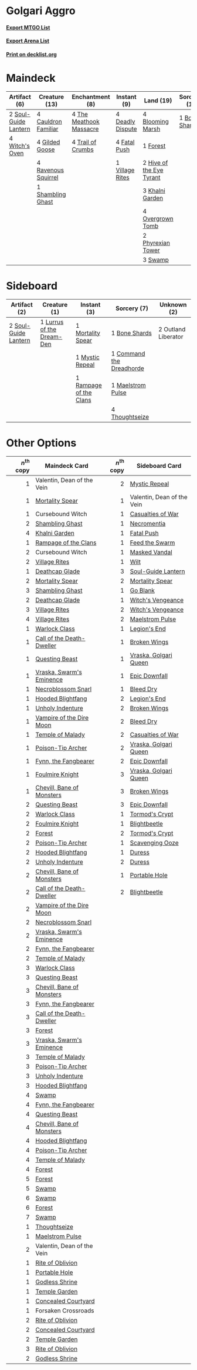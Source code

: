 # Golgari Aggro

#### [Export MTGO List](../collection/Golgari%20Aggro/Golgari%20Aggro.txt)
#### [Export Arena List](../collection/Golgari%20Aggro/Golgari%20Aggro_arena.txt)
#### [Print on decklist.org](http://decklist.org/?deckmain=4%09Blooming%20Marsh%0A1%09Bone%20Shards%0A4%09Cauldron%20Familiar%0A4%09Darkbore%20Pathway%0A4%09Deadly%20Dispute%0A4%09Fatal%20Push%0A1%09Forest%0A4%09Gilded%20Goose%0A2%09Hive%20of%20the%20Eye%20Tyrant%0A3%09Khalni%20Garden%0A4%09Overgrown%20Tomb%0A2%09Phyrexian%20Tower%0A4%09Ravenous%20Squirrel%0A1%09Shambling%20Ghast%0A2%09Soul-Guide%20Lantern%0A3%09Swamp%0A4%09The%20Meathook%20Massacre%0A4%09Trail%20of%20Crumbs%0A1%09Village%20Rites%0A4%09Witch's%20Oven&deckside=1%09Bone%20Shards%0A1%09Command%20the%20Dreadhorde%0A1%09Lurrus%20of%20the%20Dream-Den%0A1%09Maelstrom%20Pulse%0A1%09Mortality%20Spear%0A1%09Mystic%20Repeal%0A2%09Outland%20Liberator%0A1%09Rampage%20of%20the%20Clans%0A2%09Soul-Guide%20Lantern%0A4%09Thoughtseize)
# Maindeck

|                                         Artifact (6)                                          |                                        Creature (13)                                         |                                         Enchantment (8)                                          |                                        Instant (9)                                        |                                             Land (19)                                             |                                      Sorcery (1)                                       |   Unknown (4)    |
|-----------------------------------------------------------------------------------------------|----------------------------------------------------------------------------------------------|--------------------------------------------------------------------------------------------------|-------------------------------------------------------------------------------------------|---------------------------------------------------------------------------------------------------|----------------------------------------------------------------------------------------|------------------|
|2 [Soul-Guide Lantern](http://gatherer.wizards.com/Pages/Card/Details.aspx?multiverseid=476488)|4 [Cauldron Familiar](http://gatherer.wizards.com/Pages/Card/Details.aspx?multiverseid=473043)|4 [The Meathook Massacre](http://gatherer.wizards.com/Pages/Card/Details.aspx?multiverseid=534886)|4 [Deadly Dispute](http://gatherer.wizards.com/Pages/Card/Details.aspx?multiverseid=527381)|4 [Blooming Marsh](http://gatherer.wizards.com/Pages/Card/Details.aspx?multiverseid=417816)        |1 [Bone Shards](http://gatherer.wizards.com/Pages/Card/Details.aspx?multiverseid=522152)|4 Darkbore Pathway|
|4 [Witch's Oven](http://gatherer.wizards.com/Pages/Card/Details.aspx?multiverseid=473199)      |4 [Gilded Goose](http://gatherer.wizards.com/Pages/Card/Details.aspx?multiverseid=473122)     |4 [Trail of Crumbs](http://gatherer.wizards.com/Pages/Card/Details.aspx?multiverseid=473141)      |4 [Fatal Push](http://gatherer.wizards.com/Pages/Card/Details.aspx?multiverseid=423724)    |1 [Forest](http://gatherer.wizards.com/Pages/Card/Details.aspx?multiverseid=439860)                |                                                                                        |                  |
|                                                                                               |4 [Ravenous Squirrel](http://gatherer.wizards.com/Pages/Card/Details.aspx?multiverseid=522287)|                                                                                                  |1 [Village Rites](http://gatherer.wizards.com/Pages/Card/Details.aspx?multiverseid=485449) |2 [Hive of the Eye Tyrant](http://gatherer.wizards.com/Pages/Card/Details.aspx?multiverseid=527545)|                                                                                        |                  |
|                                                                                               |1 [Shambling Ghast](http://gatherer.wizards.com/Pages/Card/Details.aspx?multiverseid=527406)  |                                                                                                  |                                                                                           |3 [Khalni Garden](http://gatherer.wizards.com/Pages/Card/Details.aspx?multiverseid=220535)         |                                                                                        |                  |
|                                                                                               |                                                                                              |                                                                                                  |                                                                                           |4 [Overgrown Tomb](http://gatherer.wizards.com/Pages/Card/Details.aspx?multiverseid=405103)        |                                                                                        |                  |
|                                                                                               |                                                                                              |                                                                                                  |                                                                                           |2 [Phyrexian Tower](http://gatherer.wizards.com/Pages/Card/Details.aspx?multiverseid=456844)       |                                                                                        |                  |
|                                                                                               |                                                                                              |                                                                                                  |                                                                                           |3 [Swamp](http://gatherer.wizards.com/Pages/Card/Details.aspx?multiverseid=439858)                 |                                                                                        |                  |


# Sideboard

|                                         Artifact (2)                                          |                                            Creature (1)                                            |                                           Instant (3)                                           |                                            Sorcery (7)                                            |    Unknown (2)    |
|-----------------------------------------------------------------------------------------------|----------------------------------------------------------------------------------------------------|-------------------------------------------------------------------------------------------------|---------------------------------------------------------------------------------------------------|-------------------|
|2 [Soul-Guide Lantern](http://gatherer.wizards.com/Pages/Card/Details.aspx?multiverseid=476488)|1 [Lurrus of the Dream-Den](http://gatherer.wizards.com/Pages/Card/Details.aspx?multiverseid=479746)|1 [Mortality Spear](http://gatherer.wizards.com/Pages/Card/Details.aspx?multiverseid=513699)     |1 [Bone Shards](http://gatherer.wizards.com/Pages/Card/Details.aspx?multiverseid=522152)           |2 Outland Liberator|
|                                                                                               |                                                                                                    |1 [Mystic Repeal](http://gatherer.wizards.com/Pages/Card/Details.aspx?multiverseid=476431)       |1 [Command the Dreadhorde](http://gatherer.wizards.com/Pages/Card/Details.aspx?multiverseid=461009)|                   |
|                                                                                               |                                                                                                    |1 [Rampage of the Clans](http://gatherer.wizards.com/Pages/Card/Details.aspx?multiverseid=457278)|1 [Maelstrom Pulse](http://gatherer.wizards.com/Pages/Card/Details.aspx?multiverseid=180613)       |                   |
|                                                                                               |                                                                                                    |                                                                                                 |4 [Thoughtseize](http://gatherer.wizards.com/Pages/Card/Details.aspx?multiverseid=438676)          |                   |


# Other Options

|*n*<sup>th</sup> copy|                                           Maindeck Card                                            |*n*<sup>th</sup> copy|                                         Sideboard Card                                         |
|--------------------:|----------------------------------------------------------------------------------------------------|--------------------:|------------------------------------------------------------------------------------------------|
|                    1|Valentin, Dean of the Vein                                                                          |                    2|[Mystic Repeal](http://gatherer.wizards.com/Pages/Card/Details.aspx?multiverseid=476431)        |
|                    1|[Mortality Spear](http://gatherer.wizards.com/Pages/Card/Details.aspx?multiverseid=513699)          |                    1|Valentin, Dean of the Vein                                                                      |
|                    1|Cursebound Witch                                                                                    |                    1|[Casualties of War](http://gatherer.wizards.com/Pages/Card/Details.aspx?multiverseid=461114)    |
|                    2|[Shambling Ghast](http://gatherer.wizards.com/Pages/Card/Details.aspx?multiverseid=527406)          |                    1|[Necromentia](http://gatherer.wizards.com/Pages/Card/Details.aspx?multiverseid=485439)          |
|                    4|[Khalni Garden](http://gatherer.wizards.com/Pages/Card/Details.aspx?multiverseid=220535)            |                    1|[Fatal Push](http://gatherer.wizards.com/Pages/Card/Details.aspx?multiverseid=423724)           |
|                    1|[Rampage of the Clans](http://gatherer.wizards.com/Pages/Card/Details.aspx?multiverseid=457278)     |                    1|[Feed the Swarm](http://gatherer.wizards.com/Pages/Card/Details.aspx?multiverseid=491737)       |
|                    2|Cursebound Witch                                                                                    |                    1|[Masked Vandal](http://gatherer.wizards.com/Pages/Card/Details.aspx?multiverseid=503800)        |
|                    2|[Village Rites](http://gatherer.wizards.com/Pages/Card/Details.aspx?multiverseid=485449)            |                    1|[Wilt](http://gatherer.wizards.com/Pages/Card/Details.aspx?multiverseid=479696)                 |
|                    1|[Deathcap Glade](http://gatherer.wizards.com/Pages/Card/Details.aspx?multiverseid=541137)           |                    3|[Soul-Guide Lantern](http://gatherer.wizards.com/Pages/Card/Details.aspx?multiverseid=476488)   |
|                    2|[Mortality Spear](http://gatherer.wizards.com/Pages/Card/Details.aspx?multiverseid=513699)          |                    2|[Mortality Spear](http://gatherer.wizards.com/Pages/Card/Details.aspx?multiverseid=513699)      |
|                    3|[Shambling Ghast](http://gatherer.wizards.com/Pages/Card/Details.aspx?multiverseid=527406)          |                    1|[Go Blank](http://gatherer.wizards.com/Pages/Card/Details.aspx?multiverseid=513549)             |
|                    2|[Deathcap Glade](http://gatherer.wizards.com/Pages/Card/Details.aspx?multiverseid=541137)           |                    1|[Witch's Vengeance](http://gatherer.wizards.com/Pages/Card/Details.aspx?multiverseid=473073)    |
|                    3|[Village Rites](http://gatherer.wizards.com/Pages/Card/Details.aspx?multiverseid=485449)            |                    2|[Witch's Vengeance](http://gatherer.wizards.com/Pages/Card/Details.aspx?multiverseid=473073)    |
|                    4|[Village Rites](http://gatherer.wizards.com/Pages/Card/Details.aspx?multiverseid=485449)            |                    2|[Maelstrom Pulse](http://gatherer.wizards.com/Pages/Card/Details.aspx?multiverseid=180613)      |
|                    1|[Warlock Class](http://gatherer.wizards.com/Pages/Card/Details.aspx?multiverseid=527412)            |                    1|[Legion's End](http://gatherer.wizards.com/Pages/Card/Details.aspx?multiverseid=466860)         |
|                    1|[Call of the Death-Dweller](http://gatherer.wizards.com/Pages/Card/Details.aspx?multiverseid=479598)|                    1|[Broken Wings](http://gatherer.wizards.com/Pages/Card/Details.aspx?multiverseid=491827)         |
|                    1|[Questing Beast](http://gatherer.wizards.com/Pages/Card/Details.aspx?multiverseid=473133)           |                    1|[Vraska, Golgari Queen](http://gatherer.wizards.com/Pages/Card/Details.aspx?multiverseid=452963)|
|                    1|[Vraska, Swarm's Eminence](http://gatherer.wizards.com/Pages/Card/Details.aspx?multiverseid=461163) |                    1|[Epic Downfall](http://gatherer.wizards.com/Pages/Card/Details.aspx?multiverseid=473047)        |
|                    1|[Necroblossom Snarl](http://gatherer.wizards.com/Pages/Card/Details.aspx?multiverseid=513761)       |                    1|[Bleed Dry](http://gatherer.wizards.com/Pages/Card/Details.aspx?multiverseid=540938)            |
|                    1|[Hooded Blightfang](http://gatherer.wizards.com/Pages/Card/Details.aspx?multiverseid=485427)        |                    2|[Legion's End](http://gatherer.wizards.com/Pages/Card/Details.aspx?multiverseid=466860)         |
|                    1|[Unholy Indenture](http://gatherer.wizards.com/Pages/Card/Details.aspx?multiverseid=466873)         |                    2|[Broken Wings](http://gatherer.wizards.com/Pages/Card/Details.aspx?multiverseid=491827)         |
|                    1|[Vampire of the Dire Moon](http://gatherer.wizards.com/Pages/Card/Details.aspx?multiverseid=466874) |                    2|[Bleed Dry](http://gatherer.wizards.com/Pages/Card/Details.aspx?multiverseid=540938)            |
|                    1|[Temple of Malady](http://gatherer.wizards.com/Pages/Card/Details.aspx?multiverseid=380515)         |                    2|[Casualties of War](http://gatherer.wizards.com/Pages/Card/Details.aspx?multiverseid=461114)    |
|                    1|[Poison-Tip Archer](http://gatherer.wizards.com/Pages/Card/Details.aspx?multiverseid=447357)        |                    2|[Vraska, Golgari Queen](http://gatherer.wizards.com/Pages/Card/Details.aspx?multiverseid=452963)|
|                    1|[Fynn, the Fangbearer](http://gatherer.wizards.com/Pages/Card/Details.aspx?multiverseid=503784)     |                    2|[Epic Downfall](http://gatherer.wizards.com/Pages/Card/Details.aspx?multiverseid=473047)        |
|                    1|[Foulmire Knight](http://gatherer.wizards.com/Pages/Card/Details.aspx?multiverseid=473052)          |                    3|[Vraska, Golgari Queen](http://gatherer.wizards.com/Pages/Card/Details.aspx?multiverseid=452963)|
|                    1|[Chevill, Bane of Monsters](http://gatherer.wizards.com/Pages/Card/Details.aspx?multiverseid=479701)|                    3|[Broken Wings](http://gatherer.wizards.com/Pages/Card/Details.aspx?multiverseid=491827)         |
|                    2|[Questing Beast](http://gatherer.wizards.com/Pages/Card/Details.aspx?multiverseid=473133)           |                    3|[Epic Downfall](http://gatherer.wizards.com/Pages/Card/Details.aspx?multiverseid=473047)        |
|                    2|[Warlock Class](http://gatherer.wizards.com/Pages/Card/Details.aspx?multiverseid=527412)            |                    1|[Tormod's Crypt](http://gatherer.wizards.com/Pages/Card/Details.aspx?multiverseid=389723)       |
|                    2|[Foulmire Knight](http://gatherer.wizards.com/Pages/Card/Details.aspx?multiverseid=473052)          |                    1|[Blightbeetle](http://gatherer.wizards.com/Pages/Card/Details.aspx?multiverseid=466841)         |
|                    2|[Forest](http://gatherer.wizards.com/Pages/Card/Details.aspx?multiverseid=439860)                   |                    2|[Tormod's Crypt](http://gatherer.wizards.com/Pages/Card/Details.aspx?multiverseid=389723)       |
|                    2|[Poison-Tip Archer](http://gatherer.wizards.com/Pages/Card/Details.aspx?multiverseid=447357)        |                    1|[Scavenging Ooze](http://gatherer.wizards.com/Pages/Card/Details.aspx?multiverseid=420783)      |
|                    2|[Hooded Blightfang](http://gatherer.wizards.com/Pages/Card/Details.aspx?multiverseid=485427)        |                    1|[Duress](http://gatherer.wizards.com/Pages/Card/Details.aspx?multiverseid=14557)                |
|                    2|[Unholy Indenture](http://gatherer.wizards.com/Pages/Card/Details.aspx?multiverseid=466873)         |                    2|[Duress](http://gatherer.wizards.com/Pages/Card/Details.aspx?multiverseid=14557)                |
|                    2|[Chevill, Bane of Monsters](http://gatherer.wizards.com/Pages/Card/Details.aspx?multiverseid=479701)|                    1|[Portable Hole](http://gatherer.wizards.com/Pages/Card/Details.aspx?multiverseid=527320)        |
|                    2|[Call of the Death-Dweller](http://gatherer.wizards.com/Pages/Card/Details.aspx?multiverseid=479598)|                    2|[Blightbeetle](http://gatherer.wizards.com/Pages/Card/Details.aspx?multiverseid=466841)         |
|                    2|[Vampire of the Dire Moon](http://gatherer.wizards.com/Pages/Card/Details.aspx?multiverseid=466874) |                     |                                                                                                |
|                    2|[Necroblossom Snarl](http://gatherer.wizards.com/Pages/Card/Details.aspx?multiverseid=513761)       |                     |                                                                                                |
|                    2|[Vraska, Swarm's Eminence](http://gatherer.wizards.com/Pages/Card/Details.aspx?multiverseid=461163) |                     |                                                                                                |
|                    2|[Fynn, the Fangbearer](http://gatherer.wizards.com/Pages/Card/Details.aspx?multiverseid=503784)     |                     |                                                                                                |
|                    2|[Temple of Malady](http://gatherer.wizards.com/Pages/Card/Details.aspx?multiverseid=380515)         |                     |                                                                                                |
|                    3|[Warlock Class](http://gatherer.wizards.com/Pages/Card/Details.aspx?multiverseid=527412)            |                     |                                                                                                |
|                    3|[Questing Beast](http://gatherer.wizards.com/Pages/Card/Details.aspx?multiverseid=473133)           |                     |                                                                                                |
|                    3|[Chevill, Bane of Monsters](http://gatherer.wizards.com/Pages/Card/Details.aspx?multiverseid=479701)|                     |                                                                                                |
|                    3|[Fynn, the Fangbearer](http://gatherer.wizards.com/Pages/Card/Details.aspx?multiverseid=503784)     |                     |                                                                                                |
|                    3|[Call of the Death-Dweller](http://gatherer.wizards.com/Pages/Card/Details.aspx?multiverseid=479598)|                     |                                                                                                |
|                    3|[Forest](http://gatherer.wizards.com/Pages/Card/Details.aspx?multiverseid=439860)                   |                     |                                                                                                |
|                    3|[Vraska, Swarm's Eminence](http://gatherer.wizards.com/Pages/Card/Details.aspx?multiverseid=461163) |                     |                                                                                                |
|                    3|[Temple of Malady](http://gatherer.wizards.com/Pages/Card/Details.aspx?multiverseid=380515)         |                     |                                                                                                |
|                    3|[Poison-Tip Archer](http://gatherer.wizards.com/Pages/Card/Details.aspx?multiverseid=447357)        |                     |                                                                                                |
|                    3|[Unholy Indenture](http://gatherer.wizards.com/Pages/Card/Details.aspx?multiverseid=466873)         |                     |                                                                                                |
|                    3|[Hooded Blightfang](http://gatherer.wizards.com/Pages/Card/Details.aspx?multiverseid=485427)        |                     |                                                                                                |
|                    4|[Swamp](http://gatherer.wizards.com/Pages/Card/Details.aspx?multiverseid=439858)                    |                     |                                                                                                |
|                    4|[Fynn, the Fangbearer](http://gatherer.wizards.com/Pages/Card/Details.aspx?multiverseid=503784)     |                     |                                                                                                |
|                    4|[Questing Beast](http://gatherer.wizards.com/Pages/Card/Details.aspx?multiverseid=473133)           |                     |                                                                                                |
|                    4|[Chevill, Bane of Monsters](http://gatherer.wizards.com/Pages/Card/Details.aspx?multiverseid=479701)|                     |                                                                                                |
|                    4|[Hooded Blightfang](http://gatherer.wizards.com/Pages/Card/Details.aspx?multiverseid=485427)        |                     |                                                                                                |
|                    4|[Poison-Tip Archer](http://gatherer.wizards.com/Pages/Card/Details.aspx?multiverseid=447357)        |                     |                                                                                                |
|                    4|[Temple of Malady](http://gatherer.wizards.com/Pages/Card/Details.aspx?multiverseid=380515)         |                     |                                                                                                |
|                    4|[Forest](http://gatherer.wizards.com/Pages/Card/Details.aspx?multiverseid=439860)                   |                     |                                                                                                |
|                    5|[Forest](http://gatherer.wizards.com/Pages/Card/Details.aspx?multiverseid=439860)                   |                     |                                                                                                |
|                    5|[Swamp](http://gatherer.wizards.com/Pages/Card/Details.aspx?multiverseid=439858)                    |                     |                                                                                                |
|                    6|[Swamp](http://gatherer.wizards.com/Pages/Card/Details.aspx?multiverseid=439858)                    |                     |                                                                                                |
|                    6|[Forest](http://gatherer.wizards.com/Pages/Card/Details.aspx?multiverseid=439860)                   |                     |                                                                                                |
|                    7|[Swamp](http://gatherer.wizards.com/Pages/Card/Details.aspx?multiverseid=439858)                    |                     |                                                                                                |
|                    1|[Thoughtseize](http://gatherer.wizards.com/Pages/Card/Details.aspx?multiverseid=438676)             |                     |                                                                                                |
|                    1|[Maelstrom Pulse](http://gatherer.wizards.com/Pages/Card/Details.aspx?multiverseid=180613)          |                     |                                                                                                |
|                    2|Valentin, Dean of the Vein                                                                          |                     |                                                                                                |
|                    1|[Rite of Oblivion](http://gatherer.wizards.com/Pages/Card/Details.aspx?multiverseid=535033)         |                     |                                                                                                |
|                    1|[Portable Hole](http://gatherer.wizards.com/Pages/Card/Details.aspx?multiverseid=527320)            |                     |                                                                                                |
|                    1|[Godless Shrine](http://gatherer.wizards.com/Pages/Card/Details.aspx?multiverseid=405099)           |                     |                                                                                                |
|                    1|[Temple Garden](http://gatherer.wizards.com/Pages/Card/Details.aspx?multiverseid=405112)            |                     |                                                                                                |
|                    1|[Concealed Courtyard](http://gatherer.wizards.com/Pages/Card/Details.aspx?multiverseid=417818)      |                     |                                                                                                |
|                    1|Forsaken Crossroads                                                                                 |                     |                                                                                                |
|                    2|[Rite of Oblivion](http://gatherer.wizards.com/Pages/Card/Details.aspx?multiverseid=535033)         |                     |                                                                                                |
|                    2|[Concealed Courtyard](http://gatherer.wizards.com/Pages/Card/Details.aspx?multiverseid=417818)      |                     |                                                                                                |
|                    2|[Temple Garden](http://gatherer.wizards.com/Pages/Card/Details.aspx?multiverseid=405112)            |                     |                                                                                                |
|                    3|[Rite of Oblivion](http://gatherer.wizards.com/Pages/Card/Details.aspx?multiverseid=535033)         |                     |                                                                                                |
|                    2|[Godless Shrine](http://gatherer.wizards.com/Pages/Card/Details.aspx?multiverseid=405099)           |                     |                                                                                                |

